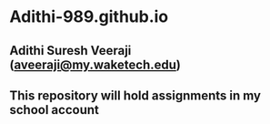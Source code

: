 # Adithi-989.github.io
## Adithi Suresh Veeraji (aveeraji@my.waketech.edu)
## This repository will hold assignments in my school account